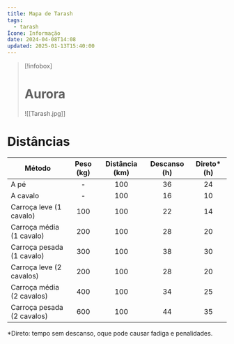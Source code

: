 ```yaml
---
title: Mapa de Tarash
tags:
  - tarash
Ícone: Informação
date: 2024-04-08T14:08
updated: 2025-01-13T15:40:00
---
```


> [!infobox]
>
> # Aurora
>
> ![[Tarash.jpg]] 


# Distâncias

| Método                     | Peso (kg) | Distância (km) | Descanso (h) | Direto* (h) |
| -------------------------- |:---------:|:--------------:|:------------:|:-----------:|
| A pé                       |     -     |      100       |      36      |     24      |
| A cavalo                   |     -     |      100       |      16      |     10      |
| Carroça leve (1 cavalo)    |    100    |      100       |      22      |     14      |
| Carroça média (1 cavalo)   |    200    |      100       |      28      |     20      |
| Carroça pesada (1 cavalo)  |    300    |      100       |      38      |     30      |
| Carroça leve (2 cavalos)   |    200    |      100       |      28      |     20      |
| Carroça média (2 cavalos)  |    400    |      100       |      34      |     25      |
| Carroça pesada (2 cavalos) |    600    |      100       |      44      |     35      |

*Direto: tempo sem descanso, oque pode causar fadiga e penalidades.